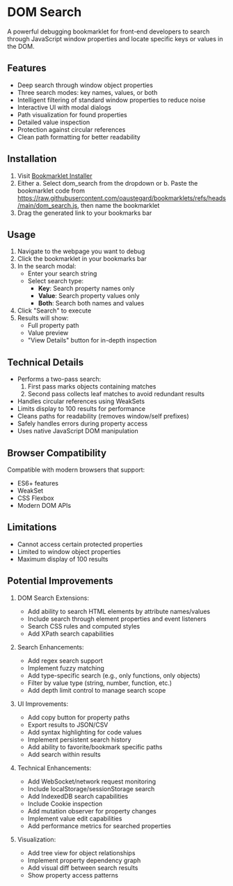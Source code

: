 # DOM Search

A powerful debugging bookmarklet for front-end developers to search through JavaScript window properties and locate specific keys or values in the DOM.

## Features

- Deep search through window object properties
- Three search modes: key names, values, or both
- Intelligent filtering of standard window properties to reduce noise
- Interactive UI with modal dialogs
- Path visualization for found properties
- Detailed value inspection
- Protection against circular references
- Clean path formatting for better readability

## Installation

1. Visit [Bookmarklet Installer](https://austegard.com/bookmarklet-installer.html)
2. Either
  a. Select dom_search from the dropdown or 
  b. Paste the bookmarklet code from https://raw.githubusercontent.com/oaustegard/bookmarklets/refs/heads/main/dom_search.js, then name the bookmarklet
3. Drag the generated link to your bookmarks bar

## Usage

1. Navigate to the webpage you want to debug
2. Click the bookmarklet in your bookmarks bar
3. In the search modal:
   - Enter your search string
   - Select search type:
     - **Key**: Search property names only
     - **Value**: Search property values only
     - **Both**: Search both names and values
4. Click "Search" to execute
5. Results will show:
   - Full property path
   - Value preview
   - "View Details" button for in-depth inspection

## Technical Details

- Performs a two-pass search:
  1. First pass marks objects containing matches
  2. Second pass collects leaf matches to avoid redundant results
- Handles circular references using WeakSets
- Limits display to 100 results for performance
- Cleans paths for readability (removes window/self prefixes)
- Safely handles errors during property access
- Uses native JavaScript DOM manipulation

## Browser Compatibility

Compatible with modern browsers that support:
- ES6+ features
- WeakSet
- CSS Flexbox
- Modern DOM APIs

## Limitations

- Cannot access certain protected properties
- Limited to window object properties
- Maximum display of 100 results

## Potential Improvements

1. DOM Search Extensions:
   - Add ability to search HTML elements by attribute names/values
   - Include search through element properties and event listeners
   - Search CSS rules and computed styles
   - Add XPath search capabilities

2. Search Enhancements:
   - Add regex search support
   - Implement fuzzy matching
   - Add type-specific search (e.g., only functions, only objects)
   - Filter by value type (string, number, function, etc.)
   - Add depth limit control to manage search scope

3. UI Improvements:
   - Add copy button for property paths
   - Export results to JSON/CSV
   - Add syntax highlighting for code values
   - Implement persistent search history
   - Add ability to favorite/bookmark specific paths
   - Add search within results

4. Technical Enhancements:
   - Add WebSocket/network request monitoring
   - Include localStorage/sessionStorage search
   - Add IndexedDB search capabilities
   - Include Cookie inspection
   - Add mutation observer for property changes
   - Implement value edit capabilities
   - Add performance metrics for searched properties

5. Visualization:
   - Add tree view for object relationships
   - Implement property dependency graph
   - Add visual diff between search results
   - Show property access patterns
